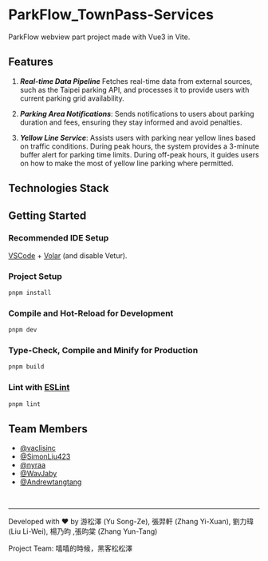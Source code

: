 # ParkFlow_TownPass-Services

ParkFlow webview part project made with Vue3 in Vite.



## Features
1. ***Real-time Data Pipeline***
   Fetches real-time data from external sources, such as the Taipei parking API, and processes it to provide users with current parking grid availability.

2. ***Parking Area Notifications***:
   Sends notifications to users about parking duration and fees, ensuring they stay informed and avoid penalties.

3. ***Yellow Line Service***:
   Assists users with parking near yellow lines based on traffic conditions. During peak hours, the system provides a 3-minute buffer alert for parking time limits. During off-peak hours, it guides users on how to make the most of yellow line parking where permitted.

## Technologies Stack


## Getting Started
### Recommended IDE Setup

[VSCode](https://code.visualstudio.com/) + [Volar](https://marketplace.visualstudio.com/items?itemName=Vue.volar) (and disable Vetur).

### Project Setup

```sh
pnpm install
```

### Compile and Hot-Reload for Development

```sh
pnpm dev
```

### Type-Check, Compile and Minify for Production

```sh
pnpm build
```

### Lint with [ESLint](https://eslint.org/)

```sh
pnpm lint
```

## Team Members
- [@vaclisinc](https://www.github.com/vaclisinc)
- [@SimonLiu423](https://www.github.com/SimonLiu423)
- [@nyraa](https://github.com/nyraa)
- [@WavJaby](https://www.github.com/WavJaby)
- [@Andrewtangtang](https://www.github.com/Andrewtangtang)

<br>

---


Developed with ❤️ by 游松澤 (Yu Song-Ze), 張羿軒 (Zhang Yi-Xuan), 劉力瑋 (Liu Li-Wei), 楊乃昀 ,張昀棠 (Zhang Yun-Tang)

Project Team: 嘻嘻的時候，黑客松松澤
